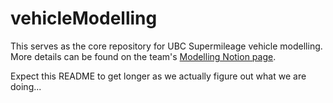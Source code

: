 # vehicleModelling
This serves as the core repository for UBC Supermileage vehicle modelling. More details can be found on the team's [Modelling Notion page](https://www.notion.so/Modelling-4147440d69c74d709f0e515cffd313c6).

Expect this README to get longer as we actually figure out what we are doing...


